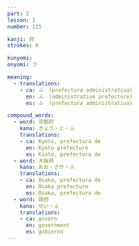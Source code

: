 ```yaml
---
part: 2
lesson: 1
number: 115

kanji: 府
strokes: 8

kunyomi:
onyomi: フ

meaning:
  - translations:
    - ca: ふ　(prefectura administrativa)
      en: ふ　(administrative prefecture)
      es: ふ　(prefectura administrativa)

compound_words:
  - word: 京都府
    kana: きょう・と・ふ
    translations:
    - ca: Kyoto, prefectura de
      en: Kyoto prefecture
      es: Kioto, prefectura de
  - word: 大阪府
    kana: おお・さか・ふ
    translations:
    - ca: Osaka, prefectura de
      en: Osaka prefecture
      es: Osaka, prefectura de
  - word: 政府
    kana: せい・ふ
    translations:
    - ca: govern
      en: government
      es: gobierno
---
```

